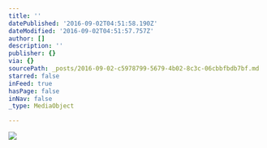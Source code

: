 ```yaml
---
title: ''
datePublished: '2016-09-02T04:51:58.190Z'
dateModified: '2016-09-02T04:51:57.757Z'
author: []
description: ''
publisher: {}
via: {}
sourcePath: _posts/2016-09-02-c5978799-5679-4b02-8c3c-06cbbfbdb7bf.md
starred: false
inFeed: true
hasPage: false
inNav: false
_type: MediaObject

---
```

![](https://the-grid-user-content.s3-us-west-2.amazonaws.com/80ffddb8-7ed8-4c37-9726-51fb90495ff2.jpg)